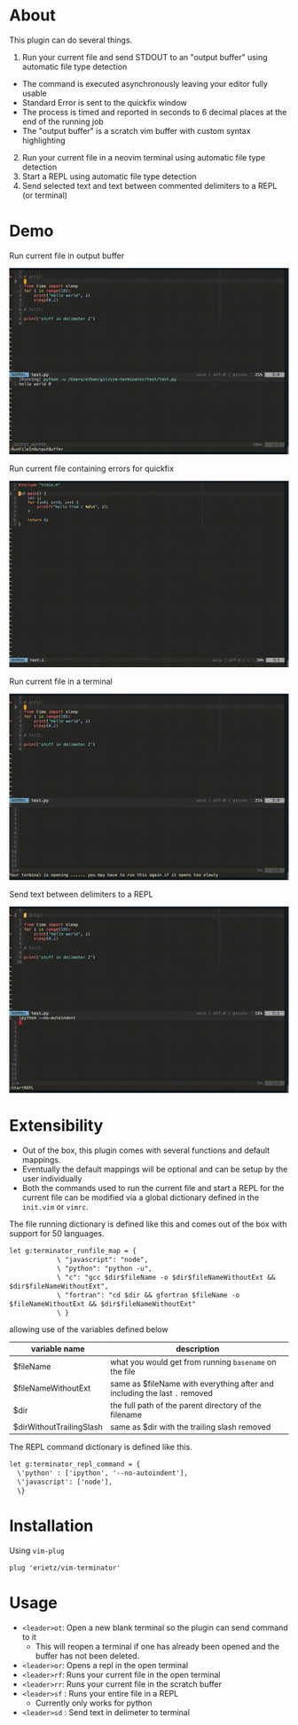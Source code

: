 # About

This plugin can do several things.

1. Run your current file and send STDOUT to an "output buffer" using automatic file type detection 
  - The command is executed asynchronously leaving your editor fully usable
  - Standard Error is sent to the quickfix window
  - The process is timed and reported in seconds to 6 decimal places at the end
  of the running job
  - The "output buffer" is a scratch vim buffer with custom syntax highlighting
2. Run your current file in a neovim terminal using automatic file type detection 
3. Start a REPL using automatic file type detection
4. Send selected text and text between commented delimiters to a REPL (or terminal)

# Demo

Run current file in output buffer

![Run current file in output buffer](./media/run_in_output_buffer.gif "Run file in the output buffer")

Run current file containing errors for quickfix

![Run current file with errors](./media/quickfix.gif "Run file with errors for quickfix")

Run current file in a terminal

![Run current file in a neovim terminal](./media/run_in_terminal.gif "Run file in the terminal")

Send text between delimiters to a REPL

![Send text in delimeter to a new REPL](./media/send_to_repl.gif "Sending text to REPL")

# Extensibility

- Out of the box, this plugin comes with several functions and default mappings.
- Eventually the default mappings will be optional and can be setup by the user
individually
- Both the commands used to run the current file and start a REPL for the current
file can be modified via a global dictionary defined in the `init.vim` or `vimrc`.

The file running dictionary is defined like this and comes out of the box
with support for 50 languages.

```vim
let g:terminator_runfile_map = {
            \ "javascript": "node",
            \ "python": "python -u",
            \ "c": "gcc $dir$fileName -o $dir$fileNameWithoutExt && $dir$fileNameWithoutExt",
            \ "fortran": "cd $dir && gfortran $fileName -o $fileNameWithoutExt && $dir$fileNameWithoutExt"
            \ }
```
allowing use of the variables defined below


| variable name            | description                                                                |
| ---                      | ---                                                                        |
| $fileName                | what you would get from running  `basename` on the file                    |
| $fileNameWithoutExt      | same as $fileName with everything after and including the last `.` removed |
| $dir                     | the full path of the parent directory of the filename                      |
| $dirWithoutTrailingSlash | same as $dir with the trailing slash removed                               |


The REPL command dictionary is defined like this.

```vim
let g:terminator_repl_command = {
  \'python' : ['ipython', '--no-autoindent'],
  \'javascript': ['node'],
  \}
````


# Installation

Using `vim-plug`

```vim
plug 'erietz/vim-terminator'
```

# Usage

- `<leader>ot`: Open a new blank terminal so the plugin can send command to it
  - This will reopen a terminal if one has already been opened and the buffer
  has not been deleted.
- `<leader>or`: Opens a repl in the open terminal
- `<leader>rf`: Runs your current file in the open terminal
- `<leader>rr`: Runs your current file in the scratch buffer
- `<leader>sf` : Runs your entire file in a REPL
  - Currently only works for python
- `<leader>sd` : Send text in delimeter to terminal
